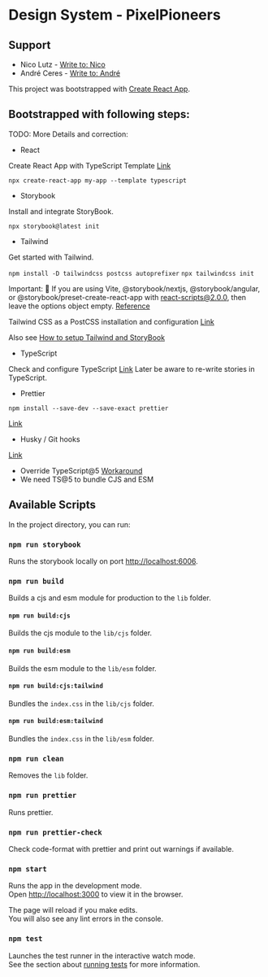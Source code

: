 # Design System - PixelPioneers

## Support

-   Nico Lutz - [Write to: Nico](mailto:nico.lutz@ost.ch)
-   André Ceres - [Write to: André](mailto:andre.ceres@ost.ch)

This project was bootstrapped with [Create React App](https://github.com/facebook/create-react-app).

## Bootstrapped with following steps:

TODO: More Details and correction:

-   React

Create React App with TypeScript Template [Link](https://create-react-app.dev/docs/getting-started)

`npx create-react-app my-app --template typescript`

-   Storybook

Install and integrate StoryBook.

`npx storybook@latest init`

-   Tailwind

Get started with Tailwind.

`npm install -D tailwindcss postcss autoprefixer`
`npx tailwindcss init`

Important:
📣 If you are using Vite, @storybook/nextjs, @storybook/angular, or @storybook/preset-create-react-app with react-scripts@2.0.0, then leave the options object empty.
[Reference](https://github.com/storybookjs/addon-styling/blob/main/docs/getting-started/tailwind.md)

Tailwind CSS as a PostCSS installation and configuration [Link](https://tailwindcss.com/docs/installation/using-postcss)

Also see [How to setup Tailwind and StoryBook](https://storybook.js.org/recipes/tailwindcss)

-   TypeScript

Check and configure TypeScript [Link](https://storybook.js.org/docs/react/configure/typescript)
Later be aware to re-write stories in TypeScript.

-   Prettier

`npm install --save-dev --save-exact prettier`

[Link](https://prettier.io/docs/en/install)

-   Husky / Git hooks

[Link](https://prettier.io/docs/en/install)

-   Override TypeScript@5 [Workaround](https://github.com/facebook/create-react-app/issues/13080)
-   We need TS@5 to bundle CJS and ESM

## Available Scripts

In the project directory, you can run:

### `npm run storybook`

Runs the storybook locally on port [http://localhost:6006](http://localhost:6006).

### `npm run build`

Builds a cjs and esm module for production to the `lib` folder.

#### `npm run build:cjs`

Builds the cjs module to the `lib/cjs` folder.

#### `npm run build:esm`

Builds the esm module to the `lib/esm` folder.

#### `npm run build:cjs:tailwind`

Bundles the `index.css` in the `lib/cjs` folder.

#### `npm run build:esm:tailwind`

Bundles the `index.css` in the `lib/esm` folder.

### `npm run clean`

Removes the `lib` folder.

### `npm run prettier`

Runs prettier.

### `npm run prettier-check`

Check code-format with prettier and print out warnings if available.

### `npm start`

Runs the app in the development mode.\
Open [http://localhost:3000](http://localhost:3000) to view it in the browser.

The page will reload if you make edits.\
You will also see any lint errors in the console.

### `npm test`

Launches the test runner in the interactive watch mode.\
See the section about [running tests](https://facebook.github.io/create-react-app/docs/running-tests) for more
information.
